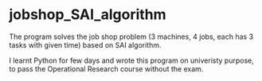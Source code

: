 # jobshop_SAI_algorithm
The program solves the job shop problem (3 machines, 4 jobs, each has 3 tasks with given time) based on SAI algorithm.

I learnt Python for few days and wrote this program on univeristy purpose, to pass the Operational Research course without the exam.
